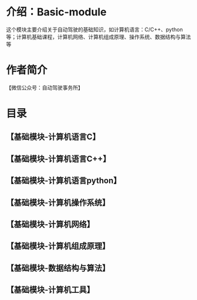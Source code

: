 # 介绍：Basic-module
这个模块主要介绍关于自动驾驶的基础知识，如计算机语言：C/C++、python等；计算机基础课程，计算机网络、计算机组成原理、操作系统、数据结构与算法等


# 作者简介
【微信公众号：自动驾驶事务所】


# 目录
## 【基础模块-计算机语言C】

## 【基础模块-计算机语言C++】

## 【基础模块-计算机语言python】

## 【基础模块-计算机操作系统】

## 【基础模块-计算机网络】

## 【基础模块-计算机组成原理】

## 【基础模块-数据结构与算法】

## 【基础模块-计算机工具】

